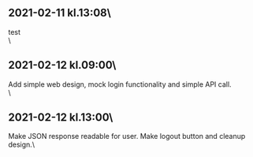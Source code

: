 ## 2021-02-11 kl.13:08\
test\
\
## 2021-02-12 kl.09:00\
Add simple web design, mock login functionality and simple API call.\
\
## 2021-02-12 kl.13:00\
Make JSON response readable for user. Make logout button and cleanup design.\
